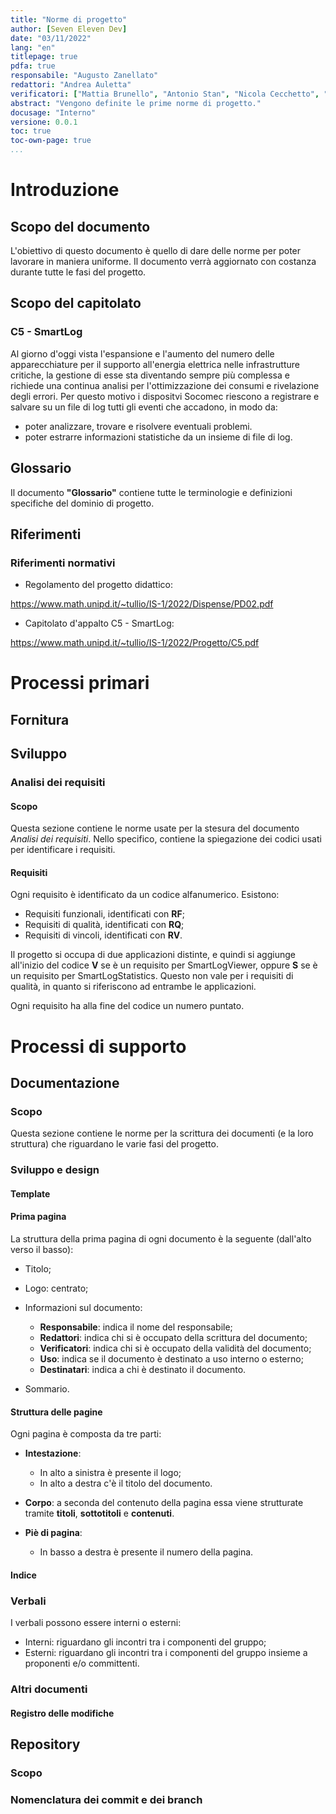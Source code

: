 ```yaml
---
title: "Norme di progetto"
author: [Seven Eleven Dev]
date: "03/11/2022"
lang: "en"
titlepage: true
pdfa: true
responsabile: "Augusto Zanellato"
redattori: "Andrea Auletta"
verificatori: ["Mattia Brunello", "Antonio Stan", "Nicola Cecchetto", "Enrik Rucaj", "Davide Vitagliano"]
abstract: "Vengono definite le prime norme di progetto."
docusage: "Interno"
versione: 0.0.1
toc: true
toc-own-page: true
...
```


<!--
| Versione | Data       | Descrizione                                            |
|----------|------------|--------------------------------------------------------|
| 0.0.2    | 22/11/2022 | Aggiunta sezioni "Analisi dei requisiti" e "Requisiti" |
| 0.0.1    | 03/11/2022 | Stesura della documentazione                           |
-->

# Introduzione

## Scopo del documento

L'obiettivo di questo documento è quello di dare delle norme per poter lavorare in maniera uniforme.
Il documento verrà aggiornato con costanza durante tutte le fasi del progetto.

## Scopo del capitolato

### **C5 - SmartLog**

Al giorno d'oggi vista l'espansione e l'aumento del numero delle apparecchiature per il supporto all'energia elettrica nelle infrastrutture critiche, la gestione di esse sta diventando sempre più complessa e richiede una continua analisi per l'ottimizzazione dei consumi e rivelazione degli errori. Per questo motivo i dispositvi Socomec riescono a registrare e salvare su un file di log tutti gli eventi che accadono, in modo da:

* poter analizzare, trovare e risolvere eventuali problemi.
* poter estrarre informazioni statistiche da un insieme di file di log.

## Glossario

Il documento **"Glossario"** contiene tutte le terminologie e definizioni specifiche del dominio di progetto.  

## Riferimenti

### Riferimenti normativi

* Regolamento del progetto didattico:

<https://www.math.unipd.it/~tullio/IS-1/2022/Dispense/PD02.pdf>

* Capitolato d'appalto C5 - SmartLog:

<https://www.math.unipd.it/~tullio/IS-1/2022/Progetto/C5.pdf>

# Processi primari

## Fornitura

<!-- TODO: Capire fornitura-->

## Sviluppo

### Analisi dei requisiti

#### Scopo

Questa sezione contiene le norme usate per la stesura del documento *Analisi dei requisiti*. Nello specifico, contiene la spiegazione dei codici usati per identificare i requisiti.

<!-- TO DO: Aggiungere ovviamente i codici per i casi d'uso quando verranno fatti -->

#### Requisiti

Ogni requisito è identificato da un codice alfanumerico. Esistono: 
* Requisiti funzionali, identificati con **RF**;
* Requisiti di qualità, identificati con **RQ**;
* Requisiti di vincoli, identificati con **RV**.

<!-- TO DO: decidere se ha senso mettere requisiti sistemi operativi e prestazionali -->

Il progetto si occupa di due applicazioni distinte, e quindi si aggiunge all'inizio del codice **V** se è un requisito per SmartLogViewer, oppure **S** se è un requisito per SmartLogStatistics. Questo non vale per i requisiti di qualità, in quanto si riferiscono ad entrambe le applicazioni.

Ogni requisito ha alla fine del codice un numero puntato.

<!-- TO DO: decidere se ha senso tenere separati requisiti di vincoli -->

# Processi di supporto

## Documentazione

### Scopo

Questa sezione contiene le norme per la scrittura dei documenti (e la loro struttura) che riguardano le varie fasi del progetto.

### Sviluppo e design

<!-- TO DO: Definire nomenclatura documenti -->

#### Template

#### Prima pagina

La struttura della prima pagina di ogni documento è la seguente (dall'alto verso il basso):

* Titolo;
* Logo: centrato;
* Informazioni sul documento:
  * **Responsabile**: indica il nome del responsabile;
  * **Redattori**: indica chi si è occupato della scrittura del documento;
  * **Verificatori**: indica chi si è occupato della validità del documento;
  * **Uso**: indica se il documento è destinato a uso interno o esterno;
  * **Destinatari**: indica a chi è destinato il documento.

* Sommario.

<!--  Data emanazione e versioning nella tabella sotto?  -->
#### Struttura delle pagine

Ogni pagina è composta da tre parti:

* **Intestazione**:
  * In alto a sinistra è presente il logo;
  * In alto a destra c'è il titolo del documento.

* **Corpo**: a seconda del contenuto della pagina essa viene strutturate tramite **titoli**, **sottotitoli** e **contenuti**.

* **Piè di pagina**:
  * In basso a destra è presente il numero della pagina.

#### Indice

<!--  ??? -->

### Verbali

I verbali possono essere interni o esterni:

* Interni: riguardano gli incontri tra i componenti del gruppo;
* Esterni: riguardano gli incontri tra i componenti del gruppo insieme a proponenti e/o committenti.

### Altri documenti

#### Registro delle modifiche

## Repository

### Scopo

### Nomenclatura dei commit e dei branch
